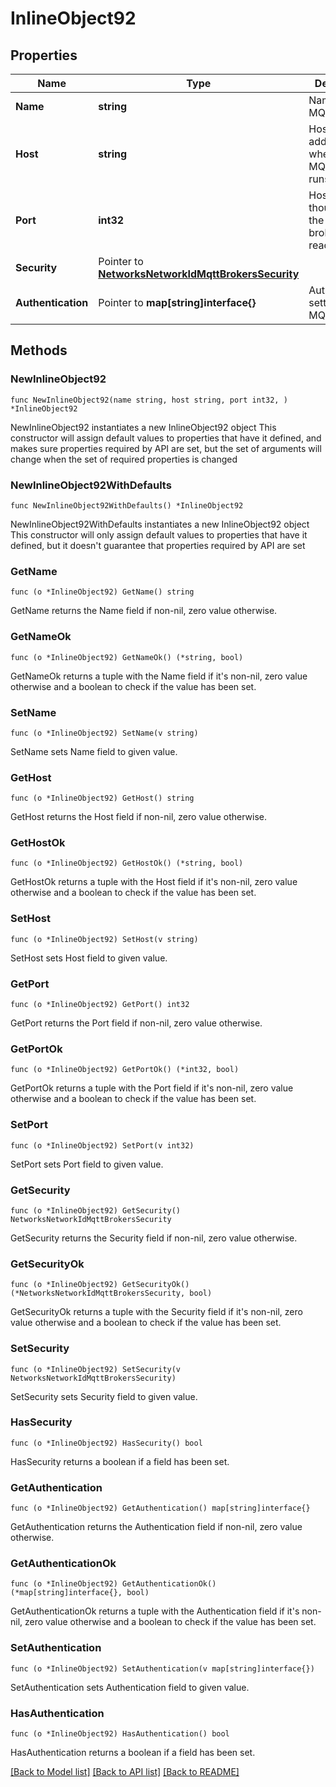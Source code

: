 # InlineObject92

## Properties

Name | Type | Description | Notes
------------ | ------------- | ------------- | -------------
**Name** | **string** | Name of the MQTT broker. | 
**Host** | **string** | Host name/IP address where the MQTT broker runs. | 
**Port** | **int32** | Host port though which the MQTT broker can be reached. | 
**Security** | Pointer to [**NetworksNetworkIdMqttBrokersSecurity**](NetworksNetworkIdMqttBrokersSecurity.md) |  | [optional] 
**Authentication** | Pointer to **map[string]interface{}** | Authentication settings of the MQTT broker | [optional] 

## Methods

### NewInlineObject92

`func NewInlineObject92(name string, host string, port int32, ) *InlineObject92`

NewInlineObject92 instantiates a new InlineObject92 object
This constructor will assign default values to properties that have it defined,
and makes sure properties required by API are set, but the set of arguments
will change when the set of required properties is changed

### NewInlineObject92WithDefaults

`func NewInlineObject92WithDefaults() *InlineObject92`

NewInlineObject92WithDefaults instantiates a new InlineObject92 object
This constructor will only assign default values to properties that have it defined,
but it doesn't guarantee that properties required by API are set

### GetName

`func (o *InlineObject92) GetName() string`

GetName returns the Name field if non-nil, zero value otherwise.

### GetNameOk

`func (o *InlineObject92) GetNameOk() (*string, bool)`

GetNameOk returns a tuple with the Name field if it's non-nil, zero value otherwise
and a boolean to check if the value has been set.

### SetName

`func (o *InlineObject92) SetName(v string)`

SetName sets Name field to given value.


### GetHost

`func (o *InlineObject92) GetHost() string`

GetHost returns the Host field if non-nil, zero value otherwise.

### GetHostOk

`func (o *InlineObject92) GetHostOk() (*string, bool)`

GetHostOk returns a tuple with the Host field if it's non-nil, zero value otherwise
and a boolean to check if the value has been set.

### SetHost

`func (o *InlineObject92) SetHost(v string)`

SetHost sets Host field to given value.


### GetPort

`func (o *InlineObject92) GetPort() int32`

GetPort returns the Port field if non-nil, zero value otherwise.

### GetPortOk

`func (o *InlineObject92) GetPortOk() (*int32, bool)`

GetPortOk returns a tuple with the Port field if it's non-nil, zero value otherwise
and a boolean to check if the value has been set.

### SetPort

`func (o *InlineObject92) SetPort(v int32)`

SetPort sets Port field to given value.


### GetSecurity

`func (o *InlineObject92) GetSecurity() NetworksNetworkIdMqttBrokersSecurity`

GetSecurity returns the Security field if non-nil, zero value otherwise.

### GetSecurityOk

`func (o *InlineObject92) GetSecurityOk() (*NetworksNetworkIdMqttBrokersSecurity, bool)`

GetSecurityOk returns a tuple with the Security field if it's non-nil, zero value otherwise
and a boolean to check if the value has been set.

### SetSecurity

`func (o *InlineObject92) SetSecurity(v NetworksNetworkIdMqttBrokersSecurity)`

SetSecurity sets Security field to given value.

### HasSecurity

`func (o *InlineObject92) HasSecurity() bool`

HasSecurity returns a boolean if a field has been set.

### GetAuthentication

`func (o *InlineObject92) GetAuthentication() map[string]interface{}`

GetAuthentication returns the Authentication field if non-nil, zero value otherwise.

### GetAuthenticationOk

`func (o *InlineObject92) GetAuthenticationOk() (*map[string]interface{}, bool)`

GetAuthenticationOk returns a tuple with the Authentication field if it's non-nil, zero value otherwise
and a boolean to check if the value has been set.

### SetAuthentication

`func (o *InlineObject92) SetAuthentication(v map[string]interface{})`

SetAuthentication sets Authentication field to given value.

### HasAuthentication

`func (o *InlineObject92) HasAuthentication() bool`

HasAuthentication returns a boolean if a field has been set.


[[Back to Model list]](../README.md#documentation-for-models) [[Back to API list]](../README.md#documentation-for-api-endpoints) [[Back to README]](../README.md)


